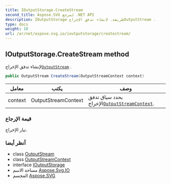 ```yaml
---
title: IOutputStorage.CreateStream
second_title: Aspose.SVG لمرجع .NET API
description: IOutputStorage طريقة. لإنشاء تدفق الإخراجOutputStream .
type: docs
weight: 10
url: /ar/net/aspose.svg.io/ioutputstorage/createstream/
---
```

## IOutputStorage.CreateStream method

لإنشاء تدفق الإخراج[`OutputStream`](../../outputstream/) .

```csharp
public OutputStream CreateStream(OutputStreamContext context)
```

| معامل | يكتب | وصف |
| --- | --- | --- |
| context | OutputStreamContext | يحدد سياق تدفق الإخراج[`OutputStreamContext`](../../outputstreamcontext/). |

### قيمة الإرجاع

تيار الإخراج.

### أنظر أيضا

* class [OutputStream](../../outputstream/)
* class [OutputStreamContext](../../outputstreamcontext/)
* interface [IOutputStorage](../)
* مساحة الاسم [Aspose.Svg.IO](../../ioutputstorage/)
* المجسم [Aspose.SVG](../../../)


